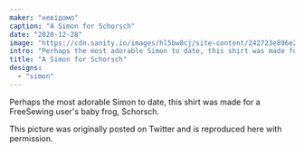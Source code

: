 ```yaml
---
maker: "невідомо"
caption: "A Simon for Schorsch"
date: "2020-12-28"
image: "https://cdn.sanity.io/images/hl5bw8cj/site-content/242723e896e21decb6f7363a4defa62654165546-1536x2048.jpg"
intro: "Perhaps the most adorable Simon to date, this shirt was made for a FreeSewing user's baby frog, Schorsch."
title: "A Simon for Schorsch"
designs:
  - "simon"
---
```



Perhaps the most adorable Simon to date, this shirt was made for a FreeSewing user's baby frog, Schorsch.

This picture was originally posted on Twitter and is reproduced here with permission.

